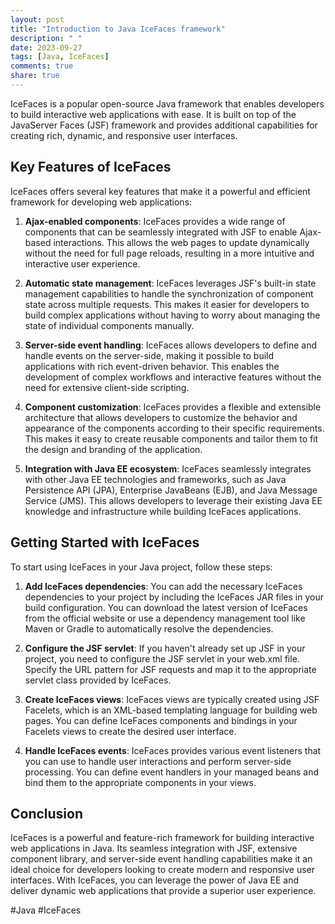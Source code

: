 ```yaml
---
layout: post
title: "Introduction to Java IceFaces framework"
description: " "
date: 2023-09-27
tags: [Java, IceFaces]
comments: true
share: true
---
```


IceFaces is a popular open-source Java framework that enables developers to build interactive web applications with ease. It is built on top of the JavaServer Faces (JSF) framework and provides additional capabilities for creating rich, dynamic, and responsive user interfaces.

## Key Features of IceFaces

IceFaces offers several key features that make it a powerful and efficient framework for developing web applications:

1. **Ajax-enabled components**: IceFaces provides a wide range of components that can be seamlessly integrated with JSF to enable Ajax-based interactions. This allows the web pages to update dynamically without the need for full page reloads, resulting in a more intuitive and interactive user experience.

2. **Automatic state management**: IceFaces leverages JSF's built-in state management capabilities to handle the synchronization of component state across multiple requests. This makes it easier for developers to build complex applications without having to worry about managing the state of individual components manually.

3. **Server-side event handling**: IceFaces allows developers to define and handle events on the server-side, making it possible to build applications with rich event-driven behavior. This enables the development of complex workflows and interactive features without the need for extensive client-side scripting.

4. **Component customization**: IceFaces provides a flexible and extensible architecture that allows developers to customize the behavior and appearance of the components according to their specific requirements. This makes it easy to create reusable components and tailor them to fit the design and branding of the application.

5. **Integration with Java EE ecosystem**: IceFaces seamlessly integrates with other Java EE technologies and frameworks, such as Java Persistence API (JPA), Enterprise JavaBeans (EJB), and Java Message Service (JMS). This allows developers to leverage their existing Java EE knowledge and infrastructure while building IceFaces applications.

## Getting Started with IceFaces

To start using IceFaces in your Java project, follow these steps:

1. **Add IceFaces dependencies**: You can add the necessary IceFaces dependencies to your project by including the IceFaces JAR files in your build configuration. You can download the latest version of IceFaces from the official website or use a dependency management tool like Maven or Gradle to automatically resolve the dependencies.

2. **Configure the JSF servlet**: If you haven't already set up JSF in your project, you need to configure the JSF servlet in your web.xml file. Specify the URL pattern for JSF requests and map it to the appropriate servlet class provided by IceFaces.

3. **Create IceFaces views**: IceFaces views are typically created using JSF Facelets, which is an XML-based templating language for building web pages. You can define IceFaces components and bindings in your Facelets views to create the desired user interface.

4. **Handle IceFaces events**: IceFaces provides various event listeners that you can use to handle user interactions and perform server-side processing. You can define event handlers in your managed beans and bind them to the appropriate components in your views.

## Conclusion

IceFaces is a powerful and feature-rich framework for building interactive web applications in Java. Its seamless integration with JSF, extensive component library, and server-side event handling capabilities make it an ideal choice for developers looking to create modern and responsive user interfaces. With IceFaces, you can leverage the power of Java EE and deliver dynamic web applications that provide a superior user experience.

#Java #IceFaces